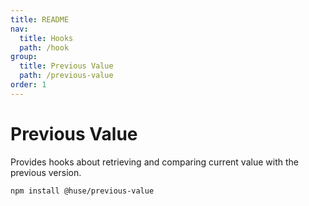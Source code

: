```yaml
---
title: README
nav:
  title: Hooks
  path: /hook
group:
  title: Previous Value
  path: /previous-value
order: 1
---
```


# Previous Value

Provides hooks about retrieving and comparing current value with the previous version.

```shell
npm install @huse/previous-value
```